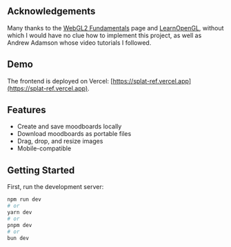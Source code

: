 ## Acknowledgements
Many thanks to the [WebGL2 Fundamentals](https://webgl2fundamentals.org/) page and [LearnOpenGL](https://learnopengl.com/), without which I would have no clue how to implement this project, as well as Andrew Adamson whose video tutorials I followed.

## Demo

The frontend is deployed on Vercel: [https://splat-ref.vercel.app](https://splat-ref.vercel.app).

## Features

* Create and save moodboards locally
* Download moodboards as portable files
* Drag, drop, and resize images
* Mobile-compatible

## Getting Started

First, run the development server:

```bash
npm run dev
# or
yarn dev
# or
pnpm dev
# or
bun dev
```